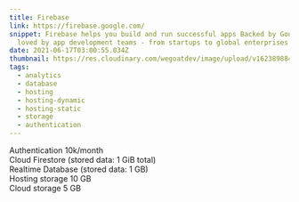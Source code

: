 ```yaml
---
title: Firebase
link: https://firebase.google.com/
snippet: Firebase helps you build and run successful apps Backed by Google and
  loved by app development teams - from startups to global enterprises
date: 2021-06-17T03:00:55.034Z
thumbnail: https://res.cloudinary.com/wegoatdev/image/upload/v1623898842/freestuffdev/stuff/firebase.png
tags:
  - analytics
  - database
  - hosting
  - hosting-dynamic
  - hosting-static
  - storage
  - authentication
---
```

Authentication 10k/month\
Cloud Firestore (stored data: 1 GiB total)\
Realtime Database (stored data: 1 GB)\
Hosting storage 10 GB\
Cloud storage 5 GB